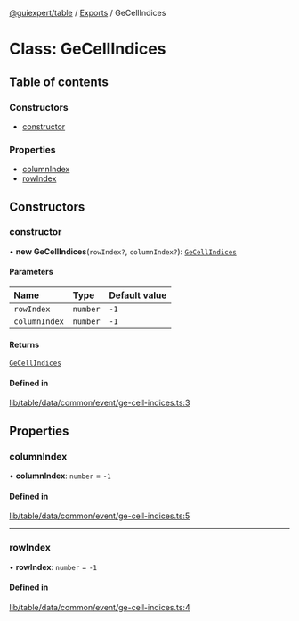 [@guiexpert/table](../README.md) / [Exports](../modules.md) / GeCellIndices

# Class: GeCellIndices

## Table of contents

### Constructors

- [constructor](GeCellIndices.md#constructor)

### Properties

- [columnIndex](GeCellIndices.md#columnindex)
- [rowIndex](GeCellIndices.md#rowindex)

## Constructors

### constructor

• **new GeCellIndices**(`rowIndex?`, `columnIndex?`): [`GeCellIndices`](GeCellIndices.md)

#### Parameters

| Name | Type | Default value |
| :------ | :------ | :------ |
| `rowIndex` | `number` | `-1` |
| `columnIndex` | `number` | `-1` |

#### Returns

[`GeCellIndices`](GeCellIndices.md)

#### Defined in

[lib/table/data/common/event/ge-cell-indices.ts:3](https://github.com/guiexperttable/ge-table/blob/a7cb25d/libs/table/src/lib/table/data/common/event/ge-cell-indices.ts#L3)

## Properties

### columnIndex

• **columnIndex**: `number` = `-1`

#### Defined in

[lib/table/data/common/event/ge-cell-indices.ts:5](https://github.com/guiexperttable/ge-table/blob/a7cb25d/libs/table/src/lib/table/data/common/event/ge-cell-indices.ts#L5)

___

### rowIndex

• **rowIndex**: `number` = `-1`

#### Defined in

[lib/table/data/common/event/ge-cell-indices.ts:4](https://github.com/guiexperttable/ge-table/blob/a7cb25d/libs/table/src/lib/table/data/common/event/ge-cell-indices.ts#L4)
